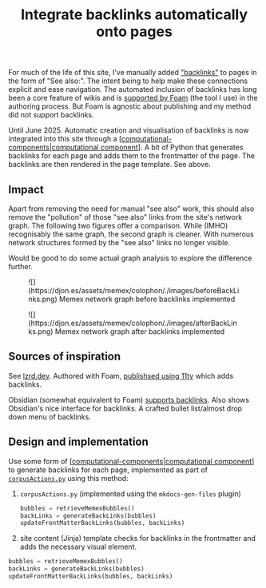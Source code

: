 ﻿---
backlinks:
- title: Colophon
  url: /colophon/colophon.html
- title: Computational components
  url: /colophon/computational-components.html
tags:
- colophon
- about
title: Integrate backlinks automatically onto pages
type: note
---
For much of the life of this site, I've manually added ["backlinks"](https://en.wikipedia.org/wiki/Backlink) to pages in the form of "See also:". The intent being to help make these connections explicit and ease navigation. The automated inclusion of backlinks has long been a core feature of wikis and is [supported by Foam](https://foambubble.github.io/foam/user/features/backlinking) (the tool I use) in the authoring process. But Foam is agnostic about publishing and my method did not support backlinks.

Until June 2025. Automatic creation and visualisation of backlinks is now integrated into this site through a [[computational-components|computational component]]. A bit of Python that generates backlinks for each page and adds them to the frontmatter of the page. The backlinks are then rendered in the page template. See above.

## Impact

Apart from removing the need for manual "see also" work, this should also remove the "pollution" of those "see also" links from the site's network graph. The following two figures offer a comparison. While (IMHO) recognisably the same graph, the second graph is cleaner. With numerous network structures formed by the "see also" links no longer visible.

Would be good to do some actual graph analysis to explore the difference further.

<figure markdown>
![](https://djon.es/assets/memex/colophon/./images/beforeBackLinks.png)
<caption>Memex network graph before backlinks implemented</caption>
</figure>

<figure markdown>
![](https://djon.es/assets/memex/colophon/./images/afterBackLinks.png)
<caption>Memex network graph after backlinks implemented</caption>
</figure>

## Sources of inspiration

See [lzrd.dev](https://lzrd.dev/memex/athena). Authored with Foam, [publishsed using 11ty](https://gitlab.com/lzrddev/athena) which adds backlinks.

Obsidian (somewhat equivalent to Foam) [supports backlinks](https://www.notion.com/help/create-links-and-backlinks). Also shows Obsidian's nice interface for backlinks. A crafted bullet list/almost drop down menu of backlinks.

## Design and implementation

Use some form of [[computational-components|computational component]] to generate backlinks for each page, implemented as part of [`corpusActions.py`](https://github.com/djplaner/memex/blob/master/util/generators/corpusActions.py) using this method:

1. `corpusActions.py` (implemented using the `mkdocs-gen-files` plugin) 
    ```python
    bubbles = retrieveMemexBubbles()
    backLinks = generateBackLinks(bubbles)
    updateFrontMatterBackLinks(bubbles, backLinks)
    ```

2. site content (Jinja) template checks for backlinks in the frontmatter and adds the necessary visual element.

```python
bubbles = retrieveMemexBubbles()
backLinks = generateBackLinks(bubbles)
updateFrontMatterBackLinks(bubbles, backLinks)
```

[//begin]: # "Autogenerated link references for markdown compatibility"
[computational-components|computational component]: computational-components "Computational components"
[//end]: # "Autogenerated link references"